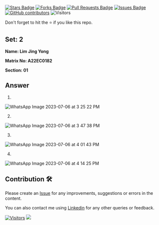 <a href="https://github.com/drshahizan/learn-php/stargazers"><img src="https://img.shields.io/github/stars/drshahizan/learn-php" alt="Stars Badge"/></a>
<a href="https://github.com/drshahizan/learn-php/network/members"><img src="https://img.shields.io/github/forks/drshahizan/learn-php" alt="Forks Badge"/></a>
<a href="https://github.com/drshahizan/learn-php/pulls"><img src="https://img.shields.io/github/issues-pr/drshahizan/learn-php" alt="Pull Requests Badge"/></a>
<a href="https://github.com/drshahizan/learn-php/issues"><img src="https://img.shields.io/github/issues/drshahizan/learn-php" alt="Issues Badge"/></a>
<a href="https://github.com/drshahizan/learn-php/graphs/contributors"><img alt="GitHub contributors" src="https://img.shields.io/github/contributors/drshahizan/learn-php?color=2b9348"></a>
![Visitors](https://api.visitorbadge.io/api/visitors?path=https%3A%2F%2Fgithub.com%2Fdrshahizan%2Fsoftware-engineering&labelColor=%23d9e3f0&countColor=%23697689&style=flat)

Don't forget to hit the :star: if you like this repo.

## Set: 2

**Name: Lim Jing Yong**

**Matrix No: A22EC0182**

**Section: 01**

## Answer
1.

![WhatsApp Image 2023-07-06 at 3 25 22 PM](https://github.com/drshahizan/software-engineering/assets/129235577/dfdda0a4-82b0-4032-b3a3-db286a414649)

2. 

![WhatsApp Image 2023-07-06 at 3 47 38 PM](https://github.com/drshahizan/software-engineering/assets/129235577/463d98ab-279a-4acb-bc8c-065efbfc0baa)

3. 

![WhatsApp Image 2023-07-06 at 4 01 43 PM](https://github.com/drshahizan/software-engineering/assets/129235577/9096743d-d4cf-43ff-9a65-52508f8a0bbd)

4. 

![WhatsApp Image 2023-07-06 at 4 14 25 PM](https://github.com/drshahizan/software-engineering/assets/129235577/3ab43a7a-ce30-4243-8064-eb6aeab6c5ea)

## Contribution 🛠️
Please create an [Issue](https://github.com/drshahizan/learn-php/issues) for any improvements, suggestions or errors in the content.

You can also contact me using [Linkedin](https://www.linkedin.com/in/drshahizan/) for any other queries or feedback.

[![Visitors](https://api.visitorbadge.io/api/visitors?path=https%3A%2F%2Fgithub.com%2Fdrshahizan&labelColor=%23697689&countColor=%23555555&style=plastic)](https://visitorbadge.io/status?path=https%3A%2F%2Fgithub.com%2Fdrshahizan)
![](https://hit.yhype.me/github/profile?user_id=81284918)

